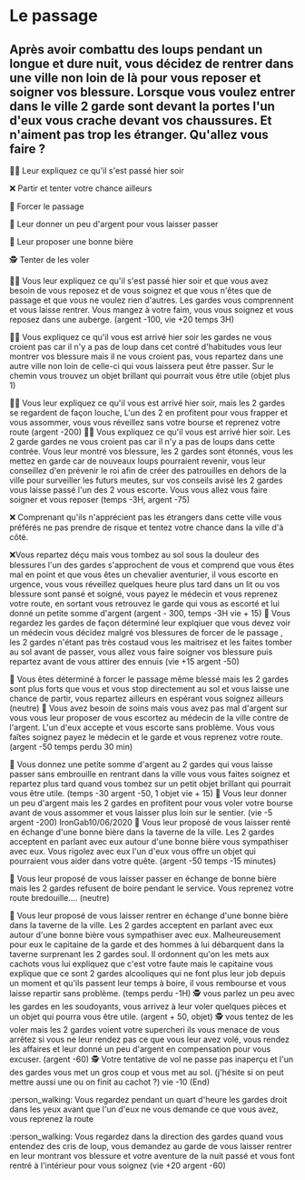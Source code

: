 # Le passage
## Après avoir combattu des loups pendant un longue et dure nuit, vous décidez de rentrer dans une ville non loin de là pour vous reposer et soigner vos blessure. Lorsque vous voulez entrer dans le ville 2 garde sont devant la portes l'un d'eux vous crache devant vos chaussures. Et n'aiment pas trop les étranger. Qu'allez vous faire ?

:man_shrugging: Leur expliquez ce qu'il s'est passé hier soir

:x: Partir et tenter votre chance ailleurs 

:muscle: Forcer le passage

:money_with_wings: Leur donner un peu d'argent pour vous laisser passer

:beer: Leur proposer une bonne bière 

:detective: Tenter de les voler

:man_shrugging: Vous leur expliquez ce qu'il s'est passé hier soir et que vous avez besoin de vous reposez et de vous soignez et que vous n'êtes que de passage et que vous ne voulez rien d'autres. Les gardes vous comprennent et vous laisse rentrer. Vous mangez à votre faim, vous vous soignez et vous reposez dans une auberge. (argent -100, vie +20 temps 3H)

:man_shrugging: Vous expliquez ce qu'il vous est arrivé hier soir les gardes ne vous croient pas car il n'y a pas de loup dans cet contré d'habitudes vous leur montrer vos blessure mais il ne vous croient pas, vous repartez  dans une autre ville non loin de celle-ci qui vous laissera peut être passer. Sur le chemin vous trouvez un objet brillant qui pourrait vous être utile (objet plus 1)

:man_shrugging: Vous leur expliquez ce qu'il vous est arrivé hier soir, mais les 2 gardes se regardent de façon louche, L'un des 2 en profitent pour vous frapper et vous assommer, vous vous réveillez sans votre bourse et reprenez votre route (argent -200)
:man_shrugging: Vous expliquez ce qu'il vous est arrivé hier soir. Les 2 garde gardes ne vous croient pas car il n'y a pas  de loups dans cette contrée. Vous leur montré vos blessure, les 2 gardes sont étonnés, vous les mettez en garde car de nouveaux loups pourraient revenir, vous leur conseillez d'en prévenir le roi  afin de créer des patrouilles en dehors de la ville pour surveiller les futurs meutes, sur vos conseils avisé les 2 gardes vous laisse passé l'un des 2 vous escorte. Vous  vous allez vous  faire soigner et vous reposer (temps -3H, argent -75)

:x: Comprenant qu'ils n'apprécient pas les étrangers dans cette ville vous préférés ne pas prendre de risque et tentez votre chance dans la ville d'à côté.

:x:Vous repartez déçu mais vous tombez au sol sous la douleur des blessures  l'un des gardes s'approchent de vous et comprend que vous êtes mal en point et que vous êtes un chevalier aventurier, il vous escorte en urgence, vous vous réveillez quelques heure plus tard dans un lit ou vos blessure sont pansé et soigné, vous payez le médecin et vous reprenez votre route, en sortant vous retrouvez le garde qui vous as escorté et lui donné un petite somme d'argent (argent - 300, temps -3H vie + 15)
:muscle: Vous regardez les gardes de façon déterminé leur explqiuer que vous devez voir un médecin vous décidez malgré vos blessures de forcer de le passage , les 2 gardes n'étant pas très costaud vous les maitrisez et les faites tomber au sol avant de passer, vous allez vous faire soigner vos blessure puis repartez avant de vous attirer des ennuis (vie +15 argent -50)

:muscle: Vous êtes déterminé à forcer le passage même blessé mais les 2 gardes sont plus forts que vous et vous stop directement au sol et vous laisse une chance de partir, vous repartez ailleurs en espérant vous soignez ailleurs (neutre)
:money_with_wings: Vous avez besoin de soins mais vous avez pas mal d'argent sur vous vous leur proposer de vous escortez au médecin de la ville contre de l'argent. L'un d'eux accepte et vous escorte sans problème. Vous vous faîtes soignez payez le médecin et le garde et vous reprenez votre route. (argent -50 temps perdu 30 min)

:money_with_wings: Vous donnez une petite somme d'argent au 2 gardes qui vous laisse passer sans embrouille en rentrant dans la ville vous vous faites soignez et repartez plus tard quand vous tombez sur un petit objet brillant qui pourrait vous être utile. (temps -30 argent -50, 1 objet vie + 15)
:money_with_wings: Vous leur donner un peu d'argent mais les 2 gardes en profitent pour vous voler votre bourse avant de vous assommer et vous laisser plus loin sur le sentier. (vie -5 argent -200)
IronGab10/06/2020
:beer: Vous leur proposé de vous laisser renté en échange d'une bonne bière dans la taverne de la ville. Les 2 gardes acceptent en parlant avec eux autour d'une bonne bière vous sympathiser avec eux. Vous rigolez avec eux l'un d'eux vous offre un objet qui pourraient vous aider dans votre quête. (argent -50 temps -15 minutes)

:beer: Vous leur proposé de vous laisser passer en échange de bonne bière mais les 2 gardes refusent de boire pendant le service. Vous reprenez votre route bredouille.... (neutre)

:beer: Vous leur proposé de vous laisser rentrer en échange d'une bonne bière dans la taverne de la ville. Les 2 gardes acceptent en parlant avec eux autour d'une bonne bière vous sympathiser avec eux.  Malheureusement pour eux le capitaine de la garde et des hommes à lui  débarquent dans la taverne surprenant les 2 gardes soul. Il ordonnent qu'on les mets aux cachots vous lui expliquez que c'est votre faute mais le capitaine vous explique que ce sont 2 gardes  alcooliques qui ne font plus leur job depuis un moment et qu'ils passent leur temps à boire, il vous rembourse et vous laisse repartir sans problème. (temps perdu -1H)
:detective: vous parlez un peu avec les gardes en les soudoyants, vous arrivez à leur voler quelques pièces et un objet qui pourra vous être utile. (argent + 50, objet)
:detective: vous tentez de les voler mais les 2 gardes voient votre supercheri ils vous menace de vous arrêtez si vous ne leur rendez pas ce que vous leur avez volé, vous rendez les affaires et leur donné un peu d'argent en compensation pour vous excuser. (argent -60)
:detective: Votre tentative de vol ne passe pas inaperçu et l'un des gardes vous met un gros coup et vous met au sol. (j'hésite si on peut mettre aussi une ou on finit au cachot ?) vie -10
(End)

:person_walking: Vous regardez pendant un quart d'heure les gardes droit dans les yeux avant que l'un d'eux ne vous demande ce que vous avez, vous reprenez la route

:person_walking: Vous regardez dans la direction des gardes quand vous entendez des cris de loup, vous demandez au garde de vous laisser rentrer en leur montrant vos blessure et votre aventure de la nuit passé et vous font rentré à l'intérieur pour vous soignez (vie +20 argent -60)
